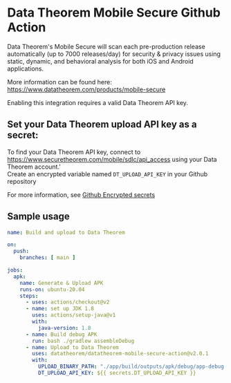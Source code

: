 # Data Theorem Mobile Secure Github Action

Data Theorem's Mobile Secure will scan each pre-production release automatically (up to 7000 releases/day)
for security & privacy issues using static, dynamic, and behavioral analysis for both iOS and Android applications.

More information can be found here:  
https://www.datatheorem.com/products/mobile-secure

Enabling this integration requires a valid Data Theorem API key.

## Set your Data Theorem upload API key as a secret:
To find your Data Theorem API key, connect to https://www.securetheorem.com/mobile/sdlc/api_access using your Data Theorem account.'  
Create an encrypted variable named `DT_UPLOAD_API_KEY` in your Github repository

For more information, see [Github Encrypted secrets](https://docs.github.com/en/actions/reference/encrypted-secrets)

## Sample usage

```yaml
name: Build and upload to Data Theorem

on:
  push:
    branches: [ main ]

jobs:
  apk:
    name: Generate & Upload APK
    runs-on: ubuntu-20.04
    steps:
      - uses: actions/checkout@v2
      - name: set up JDK 1.8
        uses: actions/setup-java@v1
        with:
          java-version: 1.8
      - name: Build debug APK
        run: bash ./gradlew assembleDebug
      - name: Upload to Data Theorem
        uses: datatheorem/datatheorem-mobile-secure-action@v2.0.1
        with:
          UPLOAD_BINARY_PATH: "./app/build/outputs/apk/debug/app-debug.apk"
          DT_UPLOAD_API_KEY: ${{ secrets.DT_UPLOAD_API_KEY }}
```